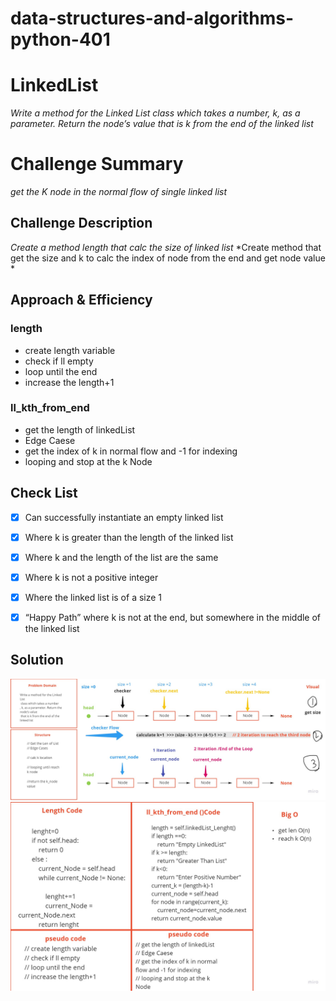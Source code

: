 # data-structures-and-algorithms-python-401

# LinkedList
*Write a method for the Linked List*
*class which takes a number, k, as a parameter. Return the node’s value*
 *that is k from the end of the linked list* 


# Challenge Summary
<!-- Short summary or background information -->

*get the K node in the normal flow of single linked list*

## Challenge Description
<!-- Description of the challenge -->

*Create a  method length that calc the size of linked list*
*Create method that get the size and k to calc the index of node from the end and get node value *

## Approach & Efficiency
<!-- What approach did you take? Why? What is the Big O space/time for this approach? -->

### length
- create length variable
- check if ll empty
- loop until the end
- increase the length+1

### ll_kth_from_end

- get the length of linkedList
- Edge Caese
- get the index of k in normal flow and -1 for indexing
- looping and stop at the k Node 

## Check List

- [x] Can successfully instantiate an empty linked list
- [x] Where k is greater than the length of the linked list
- [x] Where k and the length of the list are the same
- [x] Where k is not a positive integer
- [x] Where the linked list is of a size 1
- [x] “Happy Path” where k is not at the end, but somewhere in the middle of the linked list



## Solution
<!-- Embedded whiteboard image -->

![Solution](/assets/ll-knth-from-the-end-visaul.jpg)
![Solution](/assets/ll-knth-from-the-end-code.jpg)